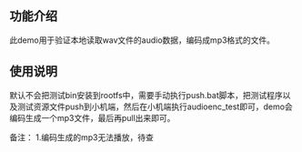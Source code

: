 ## 功能介绍
此demo用于验证本地读取wav文件的audio数据，编码成mp3格式的文件。

## 使用说明
默认不会把测试bin安装到rootfs中，需要手动执行push.bat脚本，把测试程序以及测试资源文件push到小机端，然后在小机端执行audioenc_test即可，demo会编码生成一个mp3文件，最后再pull出来即可。


备注：
1.编码生成的mp3无法播放，待查